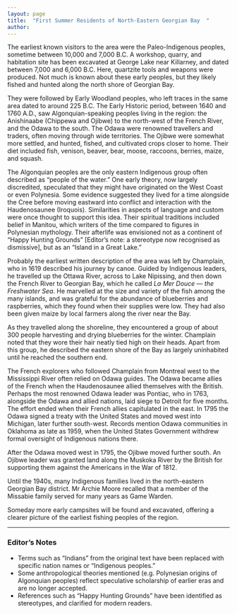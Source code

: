 ```yaml
---
layout: page
title:  "First Summer Residents of North-Eastern Georgian Bay  "
author: 
---
```

The earliest known visitors to the area were the Paleo-Indigenous peoples, sometime between 10,000 and 7,000 B.C. A workshop, quarry, and habitation site has been excavated at George Lake near Killarney, and dated between 7,000 and 6,000 B.C. Here, quartzite tools and weapons were produced. Not much is known about these early peoples, but they likely fished and hunted along the north shore of Georgian Bay.  

They were followed by Early Woodland peoples, who left traces in the same area dated to around 225 B.C. The Early Historic period, between 1640 and 1760 A.D., saw Algonquian-speaking peoples living in the region: the Anishinaabe (Chippewa and Ojibwe) to the north-west of the French River, and the Odawa to the south. The Odawa were renowned travellers and traders, often moving through wide territories. The Ojibwe were somewhat more settled, and hunted, fished, and cultivated crops closer to home. Their diet included fish, venison, beaver, bear, moose, raccoons, berries, maize, and squash.  

The Algonquian peoples are the only eastern Indigenous group often described as “people of the water.” One early theory, now largely discredited, speculated that they might have originated on the West Coast or even Polynesia. Some evidence suggested they lived for a time alongside the Cree before moving eastward into conflict and interaction with the Haudenosaunee (Iroquois). Similarities in aspects of language and custom were once thought to support this idea. Their spiritual traditions included belief in Manitou, which writers of the time compared to figures in Polynesian mythology. Their afterlife was envisioned not as a continent of “Happy Hunting Grounds” [Editor’s note: a stereotype now recognised as dismissive], but as an “Island in a Great Lake.”  

Probably the earliest written description of the area was left by Champlain, who in 1619 described his journey by canoe. Guided by Indigenous leaders, he travelled up the Ottawa River, across to Lake Nipissing, and then down the French River to Georgian Bay, which he called *La Mer Douce* — *the Freshwater Sea*. He marvelled at the size and variety of the fish among the many islands, and was grateful for the abundance of blueberries and raspberries, which they found when their supplies were low. They had also been given maize by local farmers along the river near the Bay.  

As they travelled along the shoreline, they encountered a group of about 300 people harvesting and drying blueberries for the winter. Champlain noted that they wore their hair neatly tied high on their heads. Apart from this group, he described the eastern shore of the Bay as largely uninhabited until he reached the southern end.  

The French explorers who followed Champlain from Montreal west to the Mississippi River often relied on Odawa guides. The Odawa became allies of the French when the Haudenosaunee allied themselves with the British. Perhaps the most renowned Odawa leader was Pontiac, who in 1763, alongside the Odawa and allied nations, laid siege to Detroit for five months. The effort ended when their French allies capitulated in the east. In 1795 the Odawa signed a treaty with the United States and moved west into Michigan, later further south-west. Records mention Odawa communities in Oklahoma as late as 1959, when the United States Government withdrew formal oversight of Indigenous nations there.  

After the Odawa moved west in 1795, the Ojibwe moved further south. An Ojibwe leader was granted land along the Muskoka River by the British for supporting them against the Americans in the War of 1812.  

Until the 1940s, many Indigenous families lived in the north-eastern Georgian Bay district. Mr Archie Moore recalled that a member of the Missabie family served for many years as Game Warden.  

Someday more early campsites will be found and excavated, offering a clearer picture of the earliest fishing peoples of the region.  

---

### Editor’s Notes  

- Terms such as “Indians” from the original text have been replaced with specific nation names or “Indigenous peoples.”  
- Some anthropological theories mentioned (e.g. Polynesian origins of Algonquian peoples) reflect speculative scholarship of earlier eras and are no longer accepted.  
- References such as “Happy Hunting Grounds” have been identified as stereotypes, and clarified for modern readers.  
